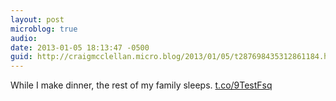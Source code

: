 ```yaml
---
layout: post
microblog: true
audio: 
date: 2013-01-05 18:13:47 -0500
guid: http://craigmcclellan.micro.blog/2013/01/05/t287698435312861184.html
---
```

While I make dinner, the rest of my family sleeps. [t.co/9TestFsq](http://t.co/9TestFsq)
